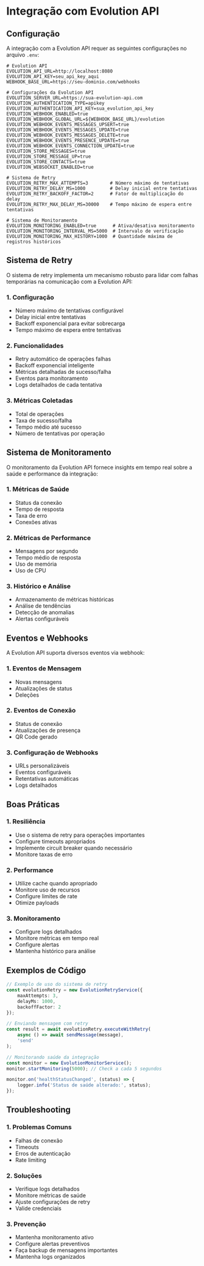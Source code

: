 # Integração com Evolution API

## Configuração
A integração com a Evolution API requer as seguintes configurações no arquivo `.env`:

```env
# Evolution API
EVOLUTION_API_URL=http://localhost:8080
EVOLUTION_API_KEY=seu_api_key_aqui
WEBHOOK_BASE_URL=https://seu-dominio.com/webhooks

# Configurações da Evolution API
EVOLUTION_SERVER_URL=https://sua-evolution-api.com
EVOLUTION_AUTHENTICATION_TYPE=apikey
EVOLUTION_AUTHENTICATION_API_KEY=sua_evolution_api_key
EVOLUTION_WEBHOOK_ENABLED=true
EVOLUTION_WEBHOOK_GLOBAL_URL=${WEBHOOK_BASE_URL}/evolution
EVOLUTION_WEBHOOK_EVENTS_MESSAGES_UPSERT=true
EVOLUTION_WEBHOOK_EVENTS_MESSAGES_UPDATE=true
EVOLUTION_WEBHOOK_EVENTS_MESSAGES_DELETE=true
EVOLUTION_WEBHOOK_EVENTS_PRESENCE_UPDATE=true
EVOLUTION_WEBHOOK_EVENTS_CONNECTION_UPDATE=true
EVOLUTION_STORE_MESSAGES=true
EVOLUTION_STORE_MESSAGE_UP=true
EVOLUTION_STORE_CONTACTS=true
EVOLUTION_WEBSOCKET_ENABLED=true

# Sistema de Retry
EVOLUTION_RETRY_MAX_ATTEMPTS=3        # Número máximo de tentativas
EVOLUTION_RETRY_DELAY_MS=1000         # Delay inicial entre tentativas
EVOLUTION_RETRY_BACKOFF_FACTOR=2      # Fator de multiplicação do delay
EVOLUTION_RETRY_MAX_DELAY_MS=30000    # Tempo máximo de espera entre tentativas

# Sistema de Monitoramento
EVOLUTION_MONITORING_ENABLED=true      # Ativa/desativa monitoramento
EVOLUTION_MONITORING_INTERVAL_MS=5000  # Intervalo de verificação
EVOLUTION_MONITORING_MAX_HISTORY=1000  # Quantidade máxima de registros históricos
```

## Sistema de Retry
O sistema de retry implementa um mecanismo robusto para lidar com falhas temporárias na comunicação com a Evolution API:

### 1. Configuração
- Número máximo de tentativas configurável
- Delay inicial entre tentativas
- Backoff exponencial para evitar sobrecarga
- Tempo máximo de espera entre tentativas

### 2. Funcionalidades
- Retry automático de operações falhas
- Backoff exponencial inteligente
- Métricas detalhadas de sucesso/falha
- Eventos para monitoramento
- Logs detalhados de cada tentativa

### 3. Métricas Coletadas
- Total de operações
- Taxa de sucesso/falha
- Tempo médio até sucesso
- Número de tentativas por operação

## Sistema de Monitoramento
O monitoramento da Evolution API fornece insights em tempo real sobre a saúde e performance da integração:

### 1. Métricas de Saúde
- Status da conexão
- Tempo de resposta
- Taxa de erro
- Conexões ativas

### 2. Métricas de Performance
- Mensagens por segundo
- Tempo médio de resposta
- Uso de memória
- Uso de CPU

### 3. Histórico e Análise
- Armazenamento de métricas históricas
- Análise de tendências
- Detecção de anomalias
- Alertas configuráveis

## Eventos e Webhooks
A Evolution API suporta diversos eventos via webhook:

### 1. Eventos de Mensagem
- Novas mensagens
- Atualizações de status
- Deleções

### 2. Eventos de Conexão
- Status de conexão
- Atualizações de presença
- QR Code gerado

### 3. Configuração de Webhooks
- URLs personalizáveis
- Eventos configuráveis
- Retentativas automáticas
- Logs detalhados

## Boas Práticas

### 1. Resiliência
- Use o sistema de retry para operações importantes
- Configure timeouts apropriados
- Implemente circuit breaker quando necessário
- Monitore taxas de erro

### 2. Performance
- Utilize cache quando apropriado
- Monitore uso de recursos
- Configure limites de rate
- Otimize payloads

### 3. Monitoramento
- Configure logs detalhados
- Monitore métricas em tempo real
- Configure alertas
- Mantenha histórico para análise

## Exemplos de Código

```typescript
// Exemplo de uso do sistema de retry
const evolutionRetry = new EvolutionRetryService({
    maxAttempts: 3,
    delayMs: 1000,
    backoffFactor: 2
});

// Enviando mensagem com retry
const result = await evolutionRetry.executeWithRetry(
    async () => await sendMessage(message),
    'send'
);

// Monitorando saúde da integração
const monitor = new EvolutionMonitorService();
monitor.startMonitoring(5000); // Check a cada 5 segundos

monitor.on('healthStatusChanged', (status) => {
    logger.info('Status de saúde alterado:', status);
});
```

## Troubleshooting

### 1. Problemas Comuns
- Falhas de conexão
- Timeouts
- Erros de autenticação
- Rate limiting

### 2. Soluções
- Verifique logs detalhados
- Monitore métricas de saúde
- Ajuste configurações de retry
- Valide credenciais

### 3. Prevenção
- Mantenha monitoramento ativo
- Configure alertas preventivos
- Faça backup de mensagens importantes
- Mantenha logs organizados
